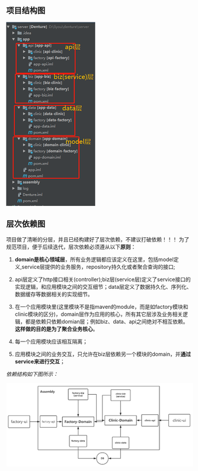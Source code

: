## 项目结构图

![](https://github.com/shenjixiaodao/denture/blob/master/server/docs/project_struct.png)

## 层次依赖图

项目做了清晰的分层，并且已经构建好了层次依赖，不建议打破依赖！！！
为了规范项目，便于后续迭代，层次依赖必须遵从以下**原则**：


1. **domain是核心领域层**，所有业务逻辑都应该定义在这里，包括model定义,service层提供的业务服务，repository持久化或者聚合查询的接口;


2. api层定义了http接口相关(controller);biz层(service层)定义了service接口的实现逻辑，和应用模块之间的交互细节；data层定义了数据持久化、序列化、数据缓存等数据相关的实现细节。


3. 在一个应用模块里(这里模块不是指maven的module，而是如factory模块和clinic模块的区分)，domain层作为应用的核心，所有其它层涉及业务相关逻辑，都是依赖只依赖domian层；例如biz、data、api之间绝对不相互依赖。**这样做的目的是为了聚合业务核心**。


4. 每一个应用模块应该相互隔离；


5. 应用模块之间的业务交互，只允许在biz层依赖另一个模块的domain，并**通过service来进行交互**；

*依赖结构如下图所示：*

![](https://github.com/shenjixiaodao/denture/blob/master/server/docs/project_dependency.png)